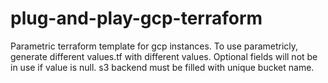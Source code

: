 # plug-and-play-gcp-terraform

Parametric terraform template for gcp instances. To use parametricly, generate different values.tf with different values. Optional fields will not be in use if value is null. s3 backend must be filled with unique bucket name.
